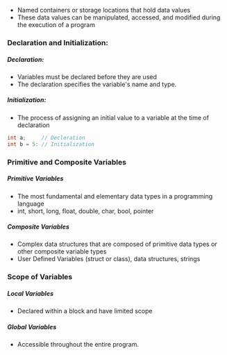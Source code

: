 - Named containers or storage locations that hold data values
- These data values can be manipulated, accessed, and modified during the execution of a program
  
### Declaration and Initialization:

##### Declaration:
- Variables must be declared before they are used
- The declaration specifies the variable's name and type.

##### Initialization:
- The process of assigning an initial value to a variable at the time of declaration
```C
int a;     // Decleration
int b = 5: // Initialization 
```

### Primitive and Composite Variables

##### Primitive Variables
- The most fundamental and elementary data types in a programming language
- int, short, long, float, double, char, bool, pointer

##### Composite Variables
- Complex data structures that are composed of primitive data types or other composite variable types
- User Defined Variables (struct or class), data structures, strings

### Scope of Variables

##### Local Variables
- Declared within a block and have limited scope

##### Global Variables
- Accessible throughout the entire program.

